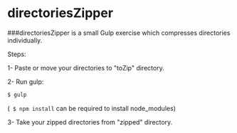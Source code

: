 # directoriesZipper

###directoriesZipper is a small Gulp exercise which compresses directories individually.

Steps:

1- Paste or move your directories to "toZip" directory.

2- Run gulp: 

```sh
$ gulp
```
(``` $ npm install``` can be required to install node_modules)

3- Take your zipped directories from "zipped" directory.
